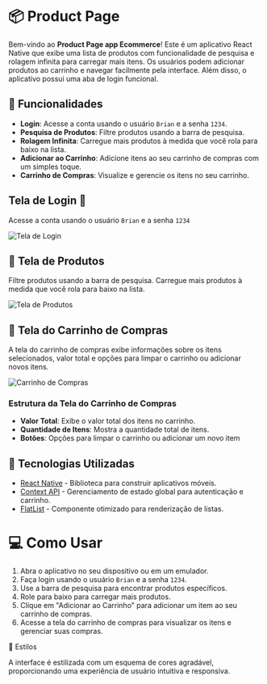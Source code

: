 # 📦 Product Page

Bem-vindo ao **Product Page app Ecommerce**! Este é um aplicativo React Native que exibe uma lista de produtos com funcionalidade de pesquisa e rolagem infinita para carregar mais itens. Os usuários podem adicionar produtos ao carrinho e navegar facilmente pela interface. Além disso, o aplicativo possui uma aba de login funcional.

## 🚀 Funcionalidades

- **Login**: Acesse a conta usando o usuário `Brian` e a senha `1234`.
- **Pesquisa de Produtos**: Filtre produtos usando a barra de pesquisa.
- **Rolagem Infinita**: Carregue mais produtos à medida que você rola para baixo na lista.
- **Adicionar ao Carrinho**: Adicione itens ao seu carrinho de compras com um simples toque.
- **Carrinho de Compras**: Visualize e gerencie os itens no seu carrinho.


## Tela de Login 🔐

 Acesse a conta usando o usuário `Brian` e a senha `1234`

![Tela de Login](./assets/tela-login.png)

## 👕 Tela de Produtos

Filtre produtos usando a barra de pesquisa. Carregue mais produtos à medida que você rola para baixo na lista.

![Tela de Produtos](./assets/tela-produtos.png)

## 🛒 Tela do Carrinho de Compras

A tela do carrinho de compras exibe informações sobre os itens selecionados, valor total e opções para limpar o carrinho ou adicionar novos itens. 

![Carrinho de Compras](./assets/carrinho-de-compras.png)

### Estrutura da Tela do Carrinho de Compras

- **Valor Total**: Exibe o valor total dos itens no carrinho.
- **Quantidade de Itens**: Mostra a quantidade total de itens.
- **Botões**: Opções para limpar o carrinho ou adicionar um novo item


## 📱 Tecnologias Utilizadas

- [React Native](https://reactnative.dev/) - Biblioteca para construir aplicativos móveis.
- [Context API](https://reactjs.org/docs/context.html) - Gerenciamento de estado global para autenticação e carrinho.
- [FlatList](https://reactnative.dev/docs/flatlist) - Componente otimizado para renderização de listas.

# 💻 Como Usar

  1.   Abra o aplicativo no seu dispositivo ou em um emulador.
  2.   Faça login usando o usuário `Brian` e a senha `1234`.
  3.   Use a barra de pesquisa para encontrar produtos específicos.
  4.   Role para baixo para carregar mais produtos.
  5.   Clique em "Adicionar ao Carrinho" para adicionar um item ao seu carrinho de compras.
  6.   Acesse a tela do carrinho de compras para visualizar os itens e gerenciar suas compras.

🎨 Estilos

A interface é estilizada com um esquema de cores agradável, proporcionando uma experiência de usuário intuitiva e responsiva.
